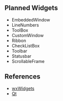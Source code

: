 ## Planned Widgets
- EmbeddedWindow
- LineNumbers
- ToolBox
- CustomWindow
- Ribbon
- CheckListBox
- Toolbar
- Statusbar
- ScrollableFrame

## References
- [wxWidgets](http://docs.wxwidgets.org/3.1/page_screenshots.html)
- [Qt](http://doc.qt.io/qt-5/gallery.html)
